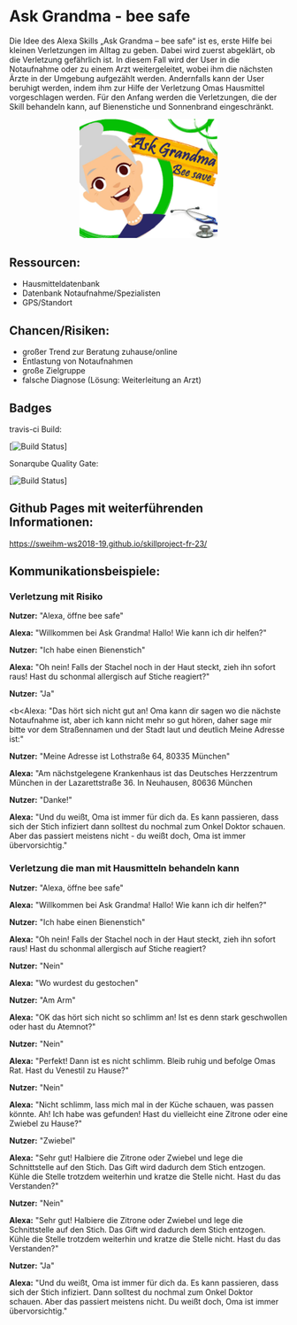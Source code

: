# Ask Grandma - bee safe
Die Idee des Alexa Skills „Ask Grandma – bee safe“ ist es, erste Hilfe bei kleinen Verletzungen im Alltag zu geben. Dabei wird zuerst abgeklärt, ob die Verletzung gefährlich ist. In diesem Fall wird der User in die Notaufnahme oder zu einem Arzt weitergeleitet, wobei ihm die nächsten Ärzte in der Umgebung aufgezählt werden. Andernfalls kann der User beruhigt werden, indem ihm zur Hilfe der Verletzung Omas Hausmittel vorgeschlagen werden. Für den Anfang werden die Verletzungen, die der Skill behandeln kann, auf Bienenstiche und Sonnenbrand eingeschränkt.

<div style="text-align:center"><img src ="https://github.com/sweIhm-ws2018-19/skillproject-fr-23/blob/master/BeeSafeProjektplanung/BeeSafe_Logo.jpg" width="250"/></div>

## Ressourcen:

- Hausmitteldatenbank
- Datenbank Notaufnahme/Spezialisten
- GPS/Standort

## Chancen/Risiken:

- großer Trend zur Beratung zuhause/online
- Entlastung von Notaufnahmen
- große Zielgruppe
- falsche Diagnose (Lösung: Weiterleitung an Arzt)

## Badges

travis-ci Build:

[![Build Status](https://travis-ci.org/sweIhm-ws2018-19/skillproject-fr-23.svg?branch=master)]

Sonarqube Quality Gate:

[![Build Status](https://sonarcloud.io/api/project_badges/measure?project=sweIhm_ws2018_19%3ABeeSafe&metric=alert_status)]

## Github Pages mit weiterführenden Informationen:

 https://sweihm-ws2018-19.github.io/skillproject-fr-23/

## Kommunikationsbeispiele:

### Verletzung mit Risiko

<b>Nutzer:</b> "Alexa, öffne bee safe"

<b>Alexa:</b> "Willkommen bei Ask Grandma! Hallo! Wie kann ich dir helfen?"

<b>Nutzer:</b> "Ich habe einen Bienenstich"

<b>Alexa:</b> "Oh nein! Falls der Stachel noch in der Haut steckt, zieh ihn sofort raus! Hast du schonmal allergisch auf Stiche reagiert?"

<b>Nutzer:</b> "Ja"

<b<Alexa:</b> "Das hört sich nicht gut an! Oma kann dir sagen wo die nächste Notaufnahme ist, aber ich kann nicht mehr so gut hören, daher sage mir bitte vor dem Straßennamen und der Stadt laut und deutlich Meine Adresse ist:"

<b>Nutzer:</b> "Meine Adresse ist Lothstraße 64, 80335 München"

<b>Alexa:</b> "Am nächstgelegene Krankenhaus ist das Deutsches Herzzentrum München in der Lazarettstraße 36. In Neuhausen, 80636 München

<b>Nutzer:</b> "Danke!"

<b>Alexa:</b> "Und du weißt, Oma ist immer für dich da. Es kann passieren, dass sich der Stich infiziert dann solltest du nochmal zum Onkel Doktor schauen. Aber das passiert meistens nicht - du weißt doch, Oma ist immer übervorsichtig."

### Verletzung die man mit Hausmitteln behandeln kann

<b>Nutzer:</b> "Alexa, öffne bee safe"

<b>Alexa:</b> "Willkommen bei Ask Grandma! Hallo! Wie kann ich dir helfen?"

<b>Nutzer:</b> "Ich habe einen Bienenstich"

<b>Alexa:</b> "Oh nein! Falls der Stachel noch in der Haut steckt, zieh ihn sofort raus! Hast du schonmal allergisch auf Stiche reagiert?

<b>Nutzer:</b> "Nein"

<b>Alexa:</b> "Wo wurdest du gestochen"

<b>Nutzer:</b> "Am Arm"

<b>Alexa:</b> "OK das hört sich nicht so schlimm an! Ist es denn stark geschwollen oder hast du Atemnot?"

<b>Nutzer:</b> "Nein"

<b>Alexa:</b> "Perfekt! Dann ist es nicht schlimm. Bleib ruhig und befolge Omas Rat. Hast du Venestil zu Hause?"

<b>Nutzer:</b> "Nein"

<b>Alexa:</b> "Nicht schlimm, lass mich mal in der Küche schauen, was passen könnte. Ah! Ich habe was gefunden! Hast du vielleicht eine Zitrone oder eine Zwiebel zu Hause?"

<b>Nutzer:</b> "Zwiebel"

<b>Alexa:</b> "Sehr gut! Halbiere die Zitrone oder Zwiebel und lege die Schnittstelle auf den Stich. Das Gift wird dadurch dem Stich entzogen. Kühle die Stelle trotzdem weiterhin und kratze die Stelle nicht. Hast du das Verstanden?"

<b>Nutzer:</b> "Nein"

<b>Alexa:</b> "Sehr gut! Halbiere die Zitrone oder Zwiebel und lege die Schnittstelle auf den Stich. Das Gift wird dadurch dem Stich entzogen. Kühle die Stelle trotzdem weiterhin und kratze die Stelle nicht. Hast du das Verstanden?"

<b>Nutzer:</b> "Ja"

<b>Alexa:</b> "Und du weißt, Oma ist immer für dich da. Es kann passieren, dass sich der Stich infiziert. Dann solltest du nochmal zum Onkel Doktor schauen. Aber das passiert meistens nicht. Du weißt doch, Oma ist immer übervorsichtig."
